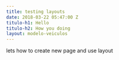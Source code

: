 ```yaml
---
title: testing layouts
date: 2018-03-22 05:47:00 Z
titulo-h1: Hello
titulo-h2: How you doing
layout: modelo-veiculos
---
```


lets how to create new page and use layout
